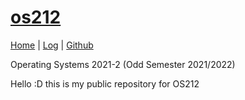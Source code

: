 # [os212](https://rickyantowm.github.io/os212/)

[Home](https://rickyantowm.github.io/os212/) | [Log](https://raw.githubusercontent.com/rickyantowm/os212/main/TXT/mylog.txt) | [Github](https://github.com/rickyantowm)

Operating Systems 2021-2 (Odd Semester 2021/2022)

Hello :D this is my public repository for OS212





